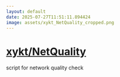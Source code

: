 ```yaml
---
layout: default
date: 2025-07-27T11:51:11.894424
image: assets/xykt_NetQuality_cropped.png
---
```


# [xykt/NetQuality](https://github.com/xykt/NetQuality)

script for network quality check
